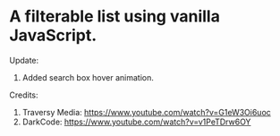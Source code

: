 # A filterable list using vanilla JavaScript.

Update:
1. Added search box hover animation.


Credits: 
1. Traversy Media: https://www.youtube.com/watch?v=G1eW3Oi6uoc
2. DarkCode: https://www.youtube.com/watch?v=v1PeTDrw6OY
